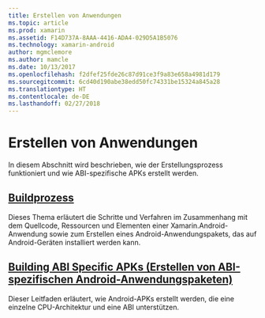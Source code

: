 ```yaml
---
title: Erstellen von Anwendungen
ms.topic: article
ms.prod: xamarin
ms.assetid: F14D737A-8AAA-4416-ADA4-029D5A1B5076
ms.technology: xamarin-android
author: mgmclemore
ms.author: mamcle
ms.date: 10/13/2017
ms.openlocfilehash: f2dfef25fde26c87d91ce3f9a83e658a4981d179
ms.sourcegitcommit: 6cd40d190abe38edd50fc74331be15324a845a28
ms.translationtype: HT
ms.contentlocale: de-DE
ms.lasthandoff: 02/27/2018
---
```

# <a name="building-apps"></a>Erstellen von Anwendungen

In diesem Abschnitt wird beschrieben, wie der Erstellungsprozess funktioniert und wie ABI-spezifische APKs erstellt werden.



##  <a name="build-processandroiddeploy-testbuilding-appsbuild-processmd"></a>[Buildprozess](~/android/deploy-test/building-apps/build-process.md)

Dieses Thema erläutert die Schritte und Verfahren im Zusammenhang mit dem Quellcode, Ressourcen und Elementen einer Xamarin.Android-Anwendung sowie zum Erstellen eines Android-Anwendungspakets, das auf Android-Geräten installiert werden kann.


##  <a name="building-abi-specific-apksandroiddeploy-testbuilding-appsabi-specific-apksmd"></a>[Building ABI Specific APKs (Erstellen von ABI-spezifischen Android-Anwendungspaketen)](~/android/deploy-test/building-apps/abi-specific-apks.md)

Dieser Leitfaden erläutert, wie Android-APKs erstellt werden, die eine einzelne CPU-Architektur und eine ABI unterstützen.
